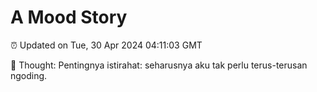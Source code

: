 # A Mood Story

⏰ Updated on Tue, 30 Apr 2024 04:11:03 GMT

💭 Thought: Pentingnya istirahat: seharusnya aku tak perlu terus-terusan ngoding.

